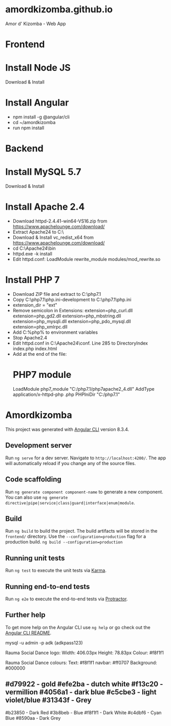 # amordkizomba.github.io
Amor d' Kizomba - Web App

# Frontend
# Install Node JS
Download & Install
# Install Angular
 - npm install -g @angular/cli
 - cd ~/amordkizomba
 - run npm install

# Backend
# Install MySQL 5.7
Download & Install
# Install Apache 2.4
 - Download httpd-2.4.41-win64-VS16.zip from https://www.apachelounge.com/download/
 - Extract Apache24 to C:\
 - Download & Install vc_redist_x64 from https://www.apachelounge.com/download/
 - cd C:\Apache24\bin
 - httpd.exe -k install
 - Edit httpd.conf:
    LoadModule rewrite_module modules/mod_rewrite.so
# Install PHP 7
 - Download ZIP file and extract to C:\php7.1
 - Copy C:\php7.1\php.ini-development to C:\php7.1\php.ini
 - extension_dir = "ext"
 - Remove semicolon in Extensions:
extension=php_curl.dll
extension=php_gd2.dll
extension=php_mbstring.dll
extension=php_mysqli.dll
extension=php_pdo_mysql.dll
extension=php_xmlrpc.dll
 - Add C:\%php% to environment variables
 - Stop Apache2.4
 - Edit httpd.conf in C:\Apache24\conf. Line 285 to DirectoryIndex index.php index.html
 - Add at the end of the file:
    # PHP7 module
    LoadModule php7_module "C:/php7.1/php7apache2_4.dll"
    AddType application/x-httpd-php .php
    PHPIniDir "C:/php7.1"

# Amordkizomba

This project was generated with [Angular CLI](https://github.com/angular/angular-cli) version 8.3.4.

## Development server

Run `ng serve` for a dev server. Navigate to `http://localhost:4200/`. The app will automatically reload if you change any of the source files.

## Code scaffolding

Run `ng generate component component-name` to generate a new component. You can also use `ng generate directive|pipe|service|class|guard|interface|enum|module`.

## Build

Run `ng build` to build the project. The build artifacts will be stored in the `frontend/` directory. Use the `--configuration=production` flag for a production build. `ng build --configuration=production`

## Running unit tests

Run `ng test` to execute the unit tests via [Karma](https://karma-runner.github.io).

## Running end-to-end tests

Run `ng e2e` to execute the end-to-end tests via [Protractor](http://www.protractortest.org/).

## Further help

To get more help on the Angular CLI use `ng help` or go check out the [Angular CLI README](https://github.com/angular/angular-cli/blob/master/README.md).

mysql -u admin -p adk (adkpass123)

Rauma Social Dance logo:
Width: 406.03px
Height: 78.83px
Colour: #f8f1f1

Rauma Social Dance colours:
Text: #f8f1f1
navbar: #ff0707
Background: #000000

#d79922 - gold
#efe2ba - dutch white
#f13c20 - vermillion
#4056a1 - dark blue
#c5cbe3 - light violet/blue
#31343f - Grey
------------
#b23850 - Dark Red
#3b8beb - Blue
#f8f1f1 - Dark White
#c4dbf6 - Cyan Blue
#8590aa - Dark Grey
